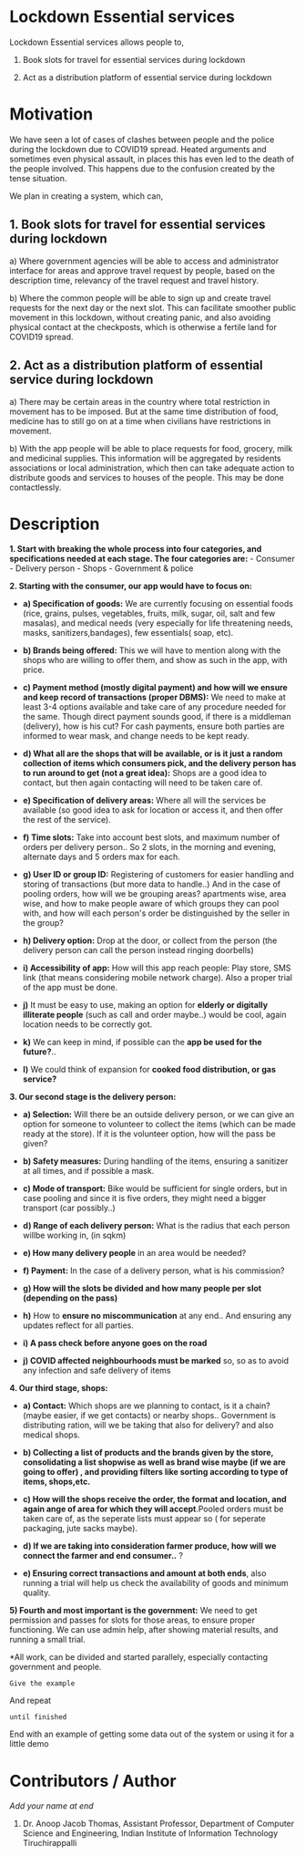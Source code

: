 # Lockdown Essential services

Lockdown Essential services allows people to,

1. Book slots for travel for essential services during lockdown

2. Act as a distribution platform of essential service during lockdown

# Motivation

We have seen a lot of cases of clashes between people and the police
during the lockdown due to COVID19 spread. Heated arguments and
sometimes even physical assault, in places this has even led to the
death of the people involved. This happens due to the confusion
created by the tense situation.

We plan in creating a system, which can,

## 1. Book slots for travel for essential services during lockdown

a) Where government agencies will be able to access and
administrator interface for areas and approve travel request by
people, based on the description time, relevancy of the travel request
and travel history.

b) Where the common people will be able to sign up and create
travel requests for the next day or the next slot. This can facilitate
smoother public movement in this lockdown, without creating panic, and
also avoiding physical contact at the checkposts, which is otherwise a
fertile land for COVID19 spread.

## 2. Act as a distribution platform of essential service during lockdown

a) There may be certain areas in the country where total restriction
in movement has to be imposed. But at the same time distribution of
food, medicine has to still go on at a time when civilians have
restrictions in movement.

b) With the app people will be able to place requests for food,
grocery, milk and medicinal supplies. This information will be
aggregated by residents associations or local administration, which
then can take adequate action to distribute goods and services to
houses of the people. This may be done contactlessly.

<!-- // # Getting started
 // ## Installing

// A step by step series of examples that tell you how to get a
// development env running 

//Say what the step will be -->

#  Description

**1.   Start with breaking the whole process into four categories, and specifications needed at each stage. 
      The four categories are:**
      - Consumer
      - Delivery person
      - Shops
      - Government & police
      
**2. Starting with the consumer, our app would have to focus on:**
  * **a) Specification of goods:** We are currently focusing on essential foods (rice, grains, pulses, vegetables, fruits,        milk, sugar, oil, salt and few masalas), and medical needs (very especially for life threatening needs, masks, sanitizers,bandages), few essentials( soap, etc).
  
 * **b) Brands being offered:** This we will have to mention along with the shops who are willing to offer them, and show as such in the app, with price.
 
 * **c) Payment method (mostly digital payment) and how will we ensure and keep record of transactions (proper DBMS):** We need to make at least 3-4 options available and take care of any procedure needed for the same. Though direct payment sounds good, if there is a middleman (delivery), how is his cut? For cash payments, ensure both parties are informed to wear mask, and change needs to be kept ready.
 
* **d) What all are the shops that will be available, or is it just a random collection of items which consumers pick, and the delivery person has to run around to get (not a great idea):** Shops are a good idea to contact, but then again contacting will need to be taken care of.

*  **e) Specification of delivery areas:** Where all will the services be available (so good idea to ask for location or access it, and then offer the rest of the service).

*  **f) Time slots:** Take into account best slots, and maximum number of orders per delivery person.. So 2 slots, in the morning and evening, alternate days and 5 orders max for each.

*  **g) User ID or group ID:** Registering of customers for easier handling and storing of transactions (but more data to handle..) And in the case of pooling orders, how will we be grouping areas? apartments wise, area wise, and how to make people aware of which groups they can pool with, and how will each person's order be distinguished by the seller in the group?

*  **h) Delivery option:** Drop at the door, or collect from the person (the delivery person can call the person instead ringing doorbells)

*  **i) Accessibility of app:** How will this app reach people: Play store, SMS link (that means considering mobile network charge). Also a proper trial of the app must be done. 

*  **j)** It must be easy to use, making an option for **elderly or digitally illiterate people** (such as call and order maybe..) would be cool, again location needs to be correctly got.

*  **k)** We can keep in mind, if possible can the **app be used for the future?**.. 

*  **l)** We could think of expansion for **cooked food distribution, or gas service?**
  
**3. Our second stage is the delivery person:** 
 * **a) Selection:** Will there be an outside delivery person, or we can give an option for someone to volunteer to collect the items (which can be made ready at the store). If it is the volunteer option, how will the pass be given?
 
 * **b) Safety measures:** During handling of the items, ensuring a sanitizer at all times, and if possible a mask. 
 
 * **c) Mode of transport:** Bike would be sufficient for single orders, but in case pooling and since it is five orders, they might need a bigger transport (car possibly..)
 
 * **d) Range of each delivery person:** What is the radius that each person willbe working in, (in sqkm)
 
 * **e) How many delivery people** in an area would be needed?
 
 * **f) Payment:** In the case of a delivery person, what is his commission? 
 
 * **g) How will the slots be divided and how many people per slot (depending on the pass)**
 
 * **h)** How to **ensure no miscommunication** at any end.. And ensuring any updates reflect for all parties. 
 
 * **i) A pass check before anyone goes on the road**
 
 * **j) COVID affected neighbourhoods must be marked** so, so as to avoid any infection and safe delivery of items
  
 **4. Our third stage, shops:**
  * **a) Contact:** Which shops are we planning to contact, is it a chain? (maybe easier, if we get contacts) or nearby shops.. Government is distributing ration, will we be taking that also for delivery? and also medical shops. 
  
  * **b) Collecting a list of products and the brands given by the store, consolidating a list shopwise as well as brand wise maybe (if we are going to offer) , and providing filters like sorting according to type of items, shops,etc.**
  
  * **c) How will the shops receive the order, the format and location, and again ange of area for which they will accept**.Pooled orders must be taken care of, as the seperate lists must appear so ( for seperate packaging, jute sacks maybe). 
  
  * **d) If we are taking into consideration farmer produce, how will we connect the farmer and end consumer..** ?
  
  * **e) Ensuring correct transactions and amount at both ends**, also running a trial will help us check the availability of goods and minimum quality. 
   
 **5) Fourth and most important is the government:**
   We need to get permission and passes for slots for those areas, to ensure proper functioning. We can use admin help, after showing material results, and running a small trial. 
  
  *All work, can be divided and started parallely, especially contacting government and people.
   


```
Give the example
```

And repeat

```
until finished
```

End with an example of getting some data out of the system or using it
for a little demo

## 

# Contributors / Author

*Add your name at end*

1. Dr. Anoop Jacob Thomas, Assistant Professor, Department of Computer
Science and Engineering, Indian Institute of Information Technology
Tiruchirappalli
